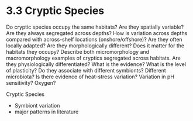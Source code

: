 # 3.3 Cryptic Species

Do cryptic species occupy the same habitats? Are they spatially variable? Are they always segregated across depths? How is variation across depths compared with across-shelf locations (onshore/offshore)? Are they often locally adapted? Are they morphologically different? Does it matter for the habitats they occupy? Describe both micromorphology and macromorphology examples of cryptics segregated across habitats. Are they physiologically differentiated? What is the evidence? What is the level of plasticity? Do they associate with different symbionts? Different microbiota? Is there evidence of heat-stress variation? Variation in pH sensitivity? Oxygen?

Cryptic Species

* Symbiont variation&#x20;
* major patterns in literature&#x20;
